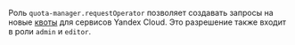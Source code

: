 Роль `quota-manager.requestOperator` позволяет создавать запросы на новые [квоты](../../overview/concepts/quotas-limits.md) для сервисов Yandex Cloud. Это разрешение также входит в роли `admin` и `editor`.
